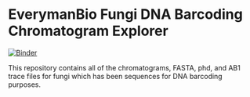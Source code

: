 # EverymanBio Fungi DNA Barcoding Chromatogram Explorer

[![Binder](https://mybinder.org/badge_logo.svg)](https://mybinder.org/v2/gh/EverymanBio/chromatograms/HEAD?filepath=analysis.ipynm)

This repository contains all of the chromatograms, FASTA, phd, and AB1 trace files for fungi which has been sequences for DNA barcoding purposes.